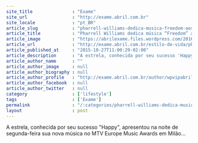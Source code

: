 ```yaml
---
site_title               : "Exame"
site_url                 : "http://exame.abril.com.br"
site_locale              : "pt_BR"
article_slug             : "pharrell-williams-dedica-musica-freedom-aos-migrantes"
article_title            : "Pharrell Williams dedica música “Freedom” aos migrantes"
article_image            : "https://abrilexame.files.wordpress.com/2016/09/size_960_16_9_pharrel1.jpg?quality=70&strip=all&w=960"
article_url              : "http://exame.abril.com.br/estilo-de-vida/pharrell-williams-dedica-musica-freedom-aos-migrantes/"
article_published_at     : "2015-10-27T11:00:29-02:00"
article_description      : "A estrela, conhecida por seu sucesso 'Happy', apresentou na noite de segunda-feira sua nova música no MTV Europe Music Awards em Milão..."
article_author_name      : ""
article_author_image     : null
article_author_biography : null
article_author_profile   : "http://exame.abril.com.br/author/wpvipabril/"
article_author_facebook  : null
article_author_twitter   : null
category                 : ['lifestyle']
tags                     : ['Exame']
permalink                : "/:categories/pharrell-williams-dedica-musica-freedom-aos-migrantes/"
layout                   : post
---
```


A estrela, conhecida por seu sucesso "Happy", apresentou na noite de segunda-feira sua nova música no MTV Europe Music Awards em Milão...
